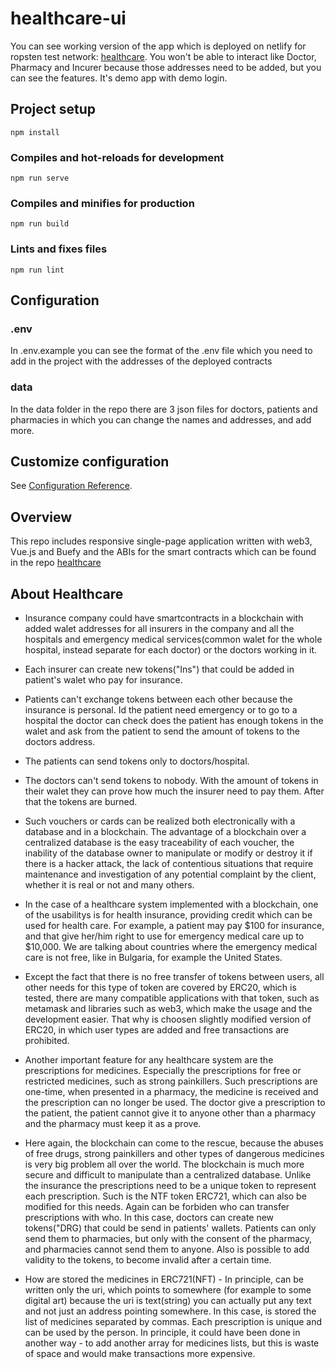 # healthcare-ui

You can see working version of the app which is deployed on netlify for ropsten test network: [healthcare](https://healthcare-hackbg.netlify.app/). You won't be able to interact like Doctor, Pharmacy and Incurer because those addresses need to be added, but you can see the features. It's demo app with demo login.

## Project setup
```
npm install
```

### Compiles and hot-reloads for development
```
npm run serve
```

### Compiles and minifies for production
```
npm run build
```

### Lints and fixes files
```
npm run lint
```

## Configuration
### .env
In .env.example you can see the format of the .env file which you need to add in the project with the addresses of the deployed contracts

### data
In the data folder in the repo there are 3 json files for doctors, patients and pharmacies in which you can change the names and addresses, and add more.

## Customize configuration
See [Configuration Reference](https://cli.vuejs.org/config/).

## Overview
This repo includes responsive single-page application written with web3, Vue.js and Buefy and the ABIs for the smart contracts which can be found in the repo [healthcare](https://github.com/hackbg/healthcare)

## About Healthcare

* Insurance company could have smartcontracts in a blockchain with added walet addresses for all insurers in the company and all the hospitals and emergency medical services(common walet for the whole hospital, instead separate for each doctor) or the doctors working in it.  
  
* Each insurer can create new tokens("Ins") that could be added in patient's walet who pay for insurance.  
  
* Patients can't exchange tokens between each other because the insurance is personal. Id the patient need emergency or to go to a hospital the doctor can check does the patient has enough tokens in the walet and ask from the patient to send the amount of tokens to the doctors address.  
  
* The patients can send tokens only to doctors/hospital.  
  
* The doctors can't send tokens to nobody. With the amount of tokens in their walet they can prove how much the insurer need to pay them. After that the tokens are burned.  
  
* Such vouchers or cards can be realized both electronically with a database and in a blockchain. The advantage of a blockchain over a centralized database is the easy traceability of each voucher, the inability of the database owner to manipulate or modify or destroy it if there is a hacker attack, the lack of contentious situations that require maintenance and investigation of any potential complaint by the client, whether it is real or not and many others.
  
 * In the case of a healthcare system implemented with a blockchain, one of the usabilitys is for health insurance, providing credit which can be used for health care. For example, a patient may pay $100 for insurance, and that give her/him right to use for emergency medical care up to $10,000. We are talking about countries where the emergency medical care is not free, like in Bulgaria, for example the United States.  
   
 * Except the fact that there is no free transfer of tokens between users, all other needs for this type of token are covered by ERC20, which is tested, there are many compatible applications with that token, such as metamask and libraries such as web3, which make the usage and the development easier. That why is choosen slightly modified version of ERC20, in which user types are added and free transactions are prohibited.  
   
* Another important feature for any healthcare system are the prescriptions for medicines. Especially the prescriptions for free or restricted medicines, such as strong painkillers. Such prescriptions are one-time, when presented in a pharmacy, the medicine is received and the prescription can no longer be used. The doctor give a prescription to the patient, the patient cannot give it to anyone other than a pharmacy and the pharmacy must keep it as a prove.  
  
* Here again, the blockchain can come to the rescue, because the abuses of free drugs, strong painkillers and other types of dangerous medicines is very big problem all over the world. The blockchain is much more secure and difficult to manipulate than a centralized database. Unlike the insurance the prescriptions need to be a unique token to represent each prescription. Such is the NTF token ERC721, which can also be modified for this needs. Again can be forbiden who can transfer prescriptions with who. In this case, doctors can create new tokens("DRG) that could be send in patients' wallets. Patients can only send them to pharmacies, but only with the consent of the pharmacy, and pharmacies cannot send them to anyone. Also is possible to add validity to the tokens, to become invalid after a certain time.  
  
* How are stored the medicines in ERC721(NFT) - In principle, can be written only the uri, which points to somewhere (for example to some digital art) because the uri is text(string) you can actually put any text and not just an address pointing somewhere. In this case, is stored the list of medicines separated by commas. Each prescription is unique and can be used by the person. In principle, it could have been done in another way - to add another array for medicines lists, but this is waste of space and would make transactions more expensive.  
